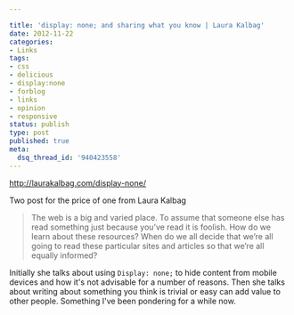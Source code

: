 ```yaml
---

title: 'display: none; and sharing what you know | Laura Kalbag'
date: 2012-11-22
categories:
- Links
tags:
- css
- delicious
- display:none
- forblog
- links
- opinion
- responsive
status: publish
type: post
published: true
meta:
  dsq_thread_id: '940423558'
---
```

<p><a href="http://laurakalbag.com/display-none/">http://laurakalbag.com/display-none/</a></p>

<p>Two post for the price of one from Laura Kalbag</p>

<blockquote>
  The web is a big and varied place. To assume that someone else has read something just because you’ve read it is foolish. How do we learn about these resources? When do we all decide that we’re all going to read these particular sites and articles so that we’re all equally informed?


</blockquote>

<p>Initially she talks about using <code>Display: none;</code> to hide content  from mobile devices and how it's not advisable for a number of reasons. Then she talks about writing about something you think is trivial or easy can add value to other people. Something I've been pondering for a while now.</p>
